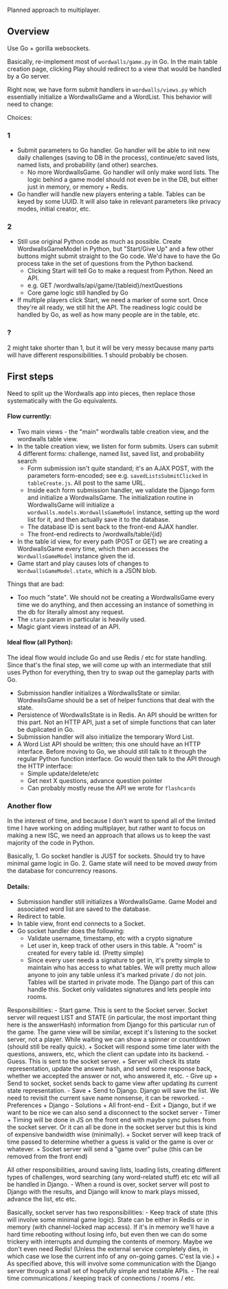 Planned approach to multiplayer.

## Overview

Use Go + gorilla websockets. 

Basically, re-implement most of `wordwalls/game.py` in Go. In the main table creation page, clicking Play should redirect to a view that would be handled by a Go server.

Right now, we have form submit handlers in `wordwalls/views.py` which essentially initialize a WordwallsGame and a WordList. This behavior will need to change:

Choices:

### 1
- Submit parameters to Go handler. Go handler will be able to init new daily challenges (saving to DB in the process), continue/etc saved lists, named lists, and probability (and other) searches.
    + No more WordwallsGame. Go handler will only make word lists. The logic behind a game model should not even be in the DB, but either just in memory, or memory + Redis.
- Go handler will handle new players entering a table. Tables can be keyed by some UUID. It will also take in relevant parameters like privacy modes, initial creator, etc.

### 2
- Still use original Python code as much as possible. Create WordwallsGameModel in Python, but "Start/Give Up" and a few other buttons might submit straight to the Go code. We'd have to have the Go process take in the set of questions from the Python backend.
    + Clicking Start will tell Go to make a request from Python. Need an API.
    + e.g. GET /wordwalls/api/game/{tableid}/nextQuestions
    + Core game logic still handled by Go
- If multiple players click Start, we need a marker of some sort. Once they're all ready, we still hit the API. The readiness logic could be handled by Go, as well as how many people are in the table, etc.

### ?

2 might take shorter than 1, but it will be very messy because many parts will have different responsibilities. 1 should probably be chosen.

## First steps

Need to split up the Wordwalls app into pieces, then replace those systematically with the Go equivalents. 

#### Flow currently:

- Two main views - the "main" wordwalls table creation view, and the wordwalls
table view.
- In the table creation view, we listen for form submits. Users can submit 4 different forms: challenge, named list, saved list, and probability search
    + Form submission isn't quite standard; it's an AJAX POST, with the parameters form-encoded; see e.g. `savedListsSubmitClicked` in `tableCreate.js`. All post to the same URL.
    + Inside each form submission handler, we validate the Django form and initialize a WordwallsGame. The initialization routine in WordwallsGame will initialize a `wordwalls.models.WordwallsGameModel` instance, setting up the word list for it, and then actually save it to the database.
    + The database ID is sent back to the front-end AJAX handler.
    + The front-end redirects to /wordwalls/table/{id}
- In the table id view, for every path (POST or GET) we are creating a WordwallsGame every time, which then accesses the `WordwallsGameModel` instance given the id. 
- Game start and play causes lots of changes to `WordwallsGameModel.state`, which is a JSON blob. 

Things that are bad:
- Too much "state". We should not be creating a WordwallsGame every time we do anything, and then accessing an instance of something in the db for literally almost any request. 
- The `state` param in particular is heavily used.
- Magic giant views instead of an API.

#### Ideal flow (all Python):

The ideal flow would include Go and use Redis / etc for state handling. Since that's the final step, we will come up with an intermediate that still uses Python for everything, then try to swap out the gameplay parts with Go.

- Submission handler initializes a WordwallsState or similar. WordwallsGame should be a set of helper functions that deal with the state.
- Persistence of WordwallsState is in Redis. An API should be written for this part. Not an HTTP API, just a set of simple functions that can later be duplicated in Go.
- Submission handler will also initialize the temporary Word List.
- A Word List API should be written; this one should have an HTTP interface. Before moving to Go, we should still talk to it through the regular Python function interface. Go would then talk to the API through the HTTP interface:
    + Simple update/delete/etc
    + Get next X questions, advance question pointer
    + Can probably mostly reuse the API we wrote for `flashcards` 

### Another flow

In the interest of time, and because I don't want to spend all of the limited time I have working on adding multiplayer, but rather want to focus on making a new ISC, we need an approach that allows us to keep the vast majority of the code in Python.

Basically,
    1. Go socket handler is JUST for sockets. Should try to have minimal game logic in Go.
    2. Game state will need to be moved _away_ from the database for concurrency reasons.

#### Details:

- Submission handler still initializes a WordwallsGame. Game Model and associated word list are saved to the database.
- Redirect to table.
- In table view, front end connects to a Socket.
- Go socket handler does the following:
    + Validate username, timestamp, etc with a crypto signature
    + Let user in, keep track of other users in this table. A "room" is created for every table id. (Pretty simple)
    + Since every user needs a signature to get in, it's pretty simple to maintain who has access to what tables. We will pretty much allow anyone to join any table unless it's marked private / do not join. Tables will be started in private mode. The Django part of this can handle this. Socket only validates signatures and lets people into rooms.

Responsibilities:
    - Start game. This is sent to the Socket server. Socket server will request LIST and STATE (in particular, the most important thing here is the answerHash) information from Django for this particular run of the game. The game view will be similar, except it's listening to the socket server, not a player. While waiting we can show a spinner or countdown (should still be really quick).
        + Socket will respond some time later with the questions, answers, etc, which the client can update into its backend.
    - Guess. This is sent to the socket server. 
        + Server will check its state representation, update the answer hash, and send some response back, whether we accepted the answer or not, who answered it, etc.
    - Give up
        + Send to socket, socket sends back to game view after updating its current state representation.
    - Save
        + Send to Django. Django will save the list. We need to revisit the current save name nonsense, it can be reworked.
    - Preferences
        + Django
    - Solutions
        + All front-end
    - Exit
        + Django, but if we want to be nice we can also send a disconnect to the socket server
    - Timer
        + Timing will be done in JS on the front end with maybe sync pulses from the socket server. Or it can all be done in the socket server but this is kind of expensive bandwidth wise (minimally).
        + Socket server will keep track of time passed to determine whether a guess is valid or the game is over or whatever.
        + Socket server will send a "game over" pulse (this can be removed from the front end)

All other responsibilities, around saving lists, loading lists, creating different types of challenges, word searching (any word-related stuff) etc etc will all be handled in Django.
    - When a round is over, socket server will post to Django with the results, and Django will know to mark plays missed, advance the list, etc etc.

Basically, socket server has two responsibilities:
    - Keep track of state (this will involve some minimal game logic). State can be either in Redis or in memory (with channel-locked map access). If it's in memory we'll have a hard time rebooting without losing info, but even then we can do some trickery with interrupts and dumping the contents of memory. Maybe we don't even need Redis! (Unless the external service completely dies, in which case we lose the current info of any on-going games. C'est la vie.)
        + As specified above, this will involve some communication with the Django server through a small set of hopefully simple and testable APIs.
    - The real time communications / keeping track of connections / rooms / etc.